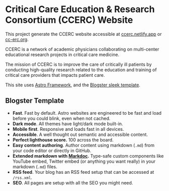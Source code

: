 # Critical Care Education & Research Consortium (CCERC) Website

This project generate the CCERC website accessible at [ccerc.netlify.app](https://ccerc.netlify.app/) or [cc-erc.org](https://cc-erc.org/). 

CCERC is a network of academic physicians collaborating on multi-center educational research projects in critical care medicine.

The mission of CCERC is to improve the care of critically ill patients by conducting high-quality research related to the education and training of critical care providers that impacts patient care. 

This site uses [Astro Framework](https://astro.build/), and the [Blogster sleek template](https://blogster-sleek.netlify.app).

## Blogster Template 
- **Fast**. Fast by default. Astro websites are engineered to be fast and load before you could blink, even when not cached.
- **Dark mode**. All themes have light/dark mode built-in.
- **Mobile first**. Responsive and loads fast in all devices.
- **Accessible**. A well thought out semantic and accessible content.
- **Perfect lighthouse score.** 100 across the board.
- **Easy content authoring**. Author content using markdown (`.md`) from your code editor or directly in GitHub.
- **Extended markdown with [Markdoc](https://markdoc.dev).** Type-safe custom components like YouTube embed, Twitter embed (or anything you want really) in your markdown (`.md`) files.
- **RSS feed**. Your blog has an RSS feed setup that can be accessed at `/rss.xml`.
- **SEO**. All pages are setup with all the SEO you might need.